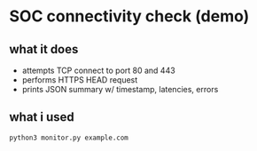 # SOC connectivity check (demo)

## what it does
- attempts TCP connect to port 80 and 443
- performs HTTPS HEAD request
- prints JSON summary w/ timestamp, latencies, errors

## what i used
```bash
python3 monitor.py example.com
